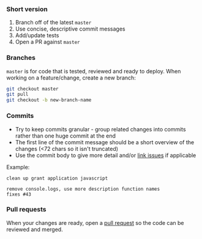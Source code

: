 ### Short version

1. Branch off of the latest `master`
2. Use concise, descriptive commit messages
3. Add/update tests
4. Open a PR against `master`

### Branches

`master` is for code that is tested, reviewed and ready to deploy. When working on a feature/change, create a new branch:

```sh
git checkout master
git pull
git checkout -b new-branch-name
```
### Commits

- Try to keep commits granular - group related changes into commits rather than one huge commit at the end
- The first line of the commit message should be a short overview of the changes (<72 chars so it isn't truncated)
- Use the commit body to give more detail and/or [link issues](https://help.github.com/articles/closing-issues-via-commit-messages/) if applicable

Example:
```
clean up grant application javascript

remove console.logs, use more description function names
fixes #43
```
### Pull requests

When your changes are ready, open a [pull request](https://help.github.com/articles/using-pull-requests/) so the code can be reviewed and merged.
